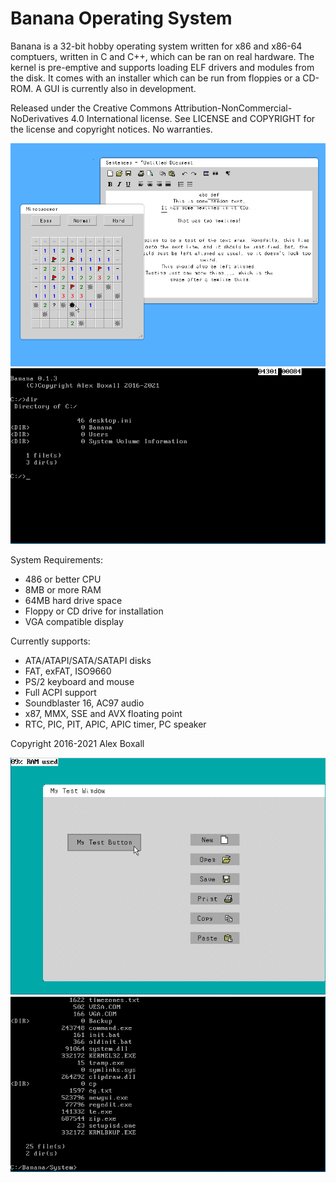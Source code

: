 # Banana Operating System
Banana is a 32-bit hobby operating system written for x86 and x86-64 comptuers, written in C and C++, which can be ran on real hardware. The kernel is pre-emptive and supports loading ELF drivers and modules from the disk.
It comes with an installer which can be run from floppies or a CD-ROM. A GUI is currently also in development. 

Released under the Creative Commons Attribution-NonCommercial-NoDerivatives 4.0 International license.
See LICENSE and COPYRIGHT for the license and copyright notices. No warranties.

![Banana GUI (VESA)](https://github.com/A22347/Banana-Operating-System/blob/main/doc/images/bna_vesa5.PNG "Banana GUI (VESA)")
![Banana command line](https://github.com/A22347/Banana-Operating-System/blob/main/doc/images/bna_prompt.PNG "Banana command line")

System Requirements:
 - 486 or better CPU
 - 8MB or more RAM
 - 64MB hard drive space
 - Floppy or CD drive for installation
 - VGA compatible display
 
 Currently supports:
  - ATA/ATAPI/SATA/SATAPI disks
  - FAT, exFAT, ISO9660
  - PS/2 keyboard and mouse
  - Full ACPI support
  - Soundblaster 16, AC97 audio
  - x87, MMX, SSE and AVX floating point
  - RTC, PIC, PIT, APIC, APIC timer, PC speaker
  
  
Copyright 2016-2021 Alex Boxall

![Banana GUI (VGA)](https://github.com/A22347/Banana-Operating-System/blob/main/doc/images/bna_vga.PNG "Banana GUI (VGA)")
![Banana command line](https://github.com/A22347/Banana-Operating-System/blob/main/doc/images/bna_prompt2.PNG "Banana command line")
